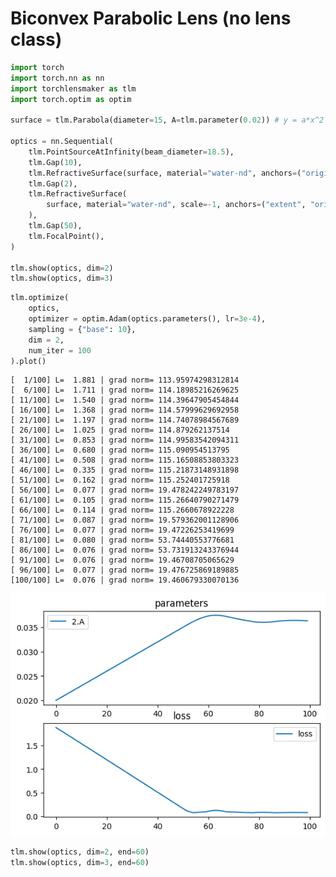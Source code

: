 # Biconvex Parabolic Lens (no lens class)


```python
import torch
import torch.nn as nn
import torchlensmaker as tlm
import torch.optim as optim

surface = tlm.Parabola(diameter=15, A=tlm.parameter(0.02)) # y = a*x^2

optics = nn.Sequential(
    tlm.PointSourceAtInfinity(beam_diameter=18.5),
    tlm.Gap(10),
    tlm.RefractiveSurface(surface, material="water-nd", anchors=("origin", "extent")),
    tlm.Gap(2),
    tlm.RefractiveSurface(
        surface, material="water-nd", scale=-1, anchors=("extent", "origin")
    ),
    tlm.Gap(50),
    tlm.FocalPoint(),
)

tlm.show(optics, dim=2)
tlm.show(optics, dim=3)
```


<TLMViewer src="./biconvex_parabola_nolens_tlmviewer/biconvex_parabola_nolens_0.json?url" />



<TLMViewer src="./biconvex_parabola_nolens_tlmviewer/biconvex_parabola_nolens_1.json?url" />



```python
tlm.optimize(
    optics,
    optimizer = optim.Adam(optics.parameters(), lr=3e-4),
    sampling = {"base": 10},
    dim = 2,
    num_iter = 100
).plot()
```

    [  1/100] L=  1.881 | grad norm= 113.95974298312814
    [  6/100] L=  1.711 | grad norm= 114.18985216269625
    [ 11/100] L=  1.540 | grad norm= 114.39647905454844
    [ 16/100] L=  1.368 | grad norm= 114.57999629692958
    [ 21/100] L=  1.197 | grad norm= 114.74078984567689
    [ 26/100] L=  1.025 | grad norm= 114.879262137514
    [ 31/100] L=  0.853 | grad norm= 114.99583542094311
    [ 36/100] L=  0.680 | grad norm= 115.090954513795
    [ 41/100] L=  0.508 | grad norm= 115.16508853803323
    [ 46/100] L=  0.335 | grad norm= 115.21873148931898
    [ 51/100] L=  0.162 | grad norm= 115.252401725918
    [ 56/100] L=  0.077 | grad norm= 19.478242249783197
    [ 61/100] L=  0.105 | grad norm= 115.26640790271479
    [ 66/100] L=  0.114 | grad norm= 115.2660678922228
    [ 71/100] L=  0.087 | grad norm= 19.579362001128906
    [ 76/100] L=  0.077 | grad norm= 19.47226253419699
    [ 81/100] L=  0.080 | grad norm= 53.74440553776681
    [ 86/100] L=  0.076 | grad norm= 53.731913243376944
    [ 91/100] L=  0.076 | grad norm= 19.46708705065629
    [ 96/100] L=  0.077 | grad norm= 19.476725869189885
    [100/100] L=  0.076 | grad norm= 19.460679330070136



    
![png](biconvex_parabola_nolens_files/biconvex_parabola_nolens_2_1.png)
    



```python
tlm.show(optics, dim=2, end=60)
tlm.show(optics, dim=3, end=60)
```


<TLMViewer src="./biconvex_parabola_nolens_tlmviewer/biconvex_parabola_nolens_2.json?url" />



<TLMViewer src="./biconvex_parabola_nolens_tlmviewer/biconvex_parabola_nolens_3.json?url" />

